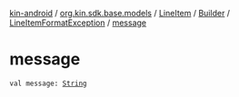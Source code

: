 [kin-android](../../../../index.md) / [org.kin.sdk.base.models](../../../index.md) / [LineItem](../../index.md) / [Builder](../index.md) / [LineItemFormatException](index.md) / [message](./message.md)

# message

`val message: `[`String`](https://kotlinlang.org/api/latest/jvm/stdlib/kotlin/-string/index.html)
